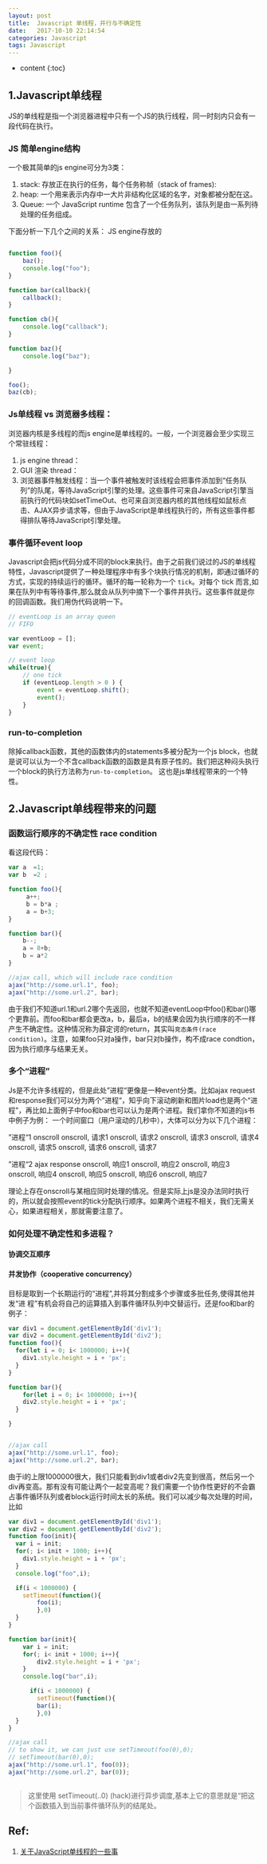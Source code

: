 ```yaml
---
layout: post
title:  Javascript 单线程，并行与不确定性
date:   2017-10-10 22:14:54
categories: Javascript
tags: Javascript
---
```


* content
{:toc}


## 1.Javascript单线程 
JS的单线程是指一个浏览器进程中只有一个JS的执行线程，同一时刻内只会有一段代码在执行。

### JS 简单engine结构
一个极其简单的js engine可分为3类：
1. stack: 存放正在执行的任务，每个任务称帧（stack of frames):
2. heap: 一个用来表示内存中一大片非结构化区域的名字，对象都被分配在这。
3. Queue: 一个 JavaScript runtime 包含了一个任务队列，该队列是由一系列待处理的任务组成。

下面分析一下几个之间的关系：
JS engine存放的

```javascript

function foo(){
	baz();
	console.log("foo");
}

function bar(callback){
	callback();
}

function cb(){
	console.log("callback");
}

function baz(){
	console.log("baz");

}

foo();
baz(cb);
```

### Js单线程 vs 浏览器多线程：
浏览器内核是多线程的而js engine是单线程的。一般，一个浏览器会至少实现三个常驻线程：
1. js engine thread：
2. GUI 渲染 thread：
3. 浏览器事件触发线程：当一个事件被触发时该线程会把事件添加到“任务队列”的队尾，等待JavaScript引擎的处理。这些事件可来自JavaScript引擎当前执行的代码块如setTimeOut、也可来自浏览器内核的其他线程如鼠标点击、AJAX异步请求等，但由于JavaScript是单线程执行的，所有这些事件都得排队等待JavaScript引擎处理。


### 事件循环event loop
Javascript会把js代码分成不同的block来执行。由于之前我们说过的JS的单线程特性，Javascript提供了一种处理程序中有多个块执行情况的机制，即通过循环的方式，实现的持续运行的循环。循环的每一轮称为一个 `tick`。对每个 tick 而言,如果在队列中有等待事件,那么就会从队列中摘下一个事件并执行。这些事件就是你的回调函数。我们用伪代码说明一下。

```javascript
// eventLoop is an array queen
// FIFO

var eventLoop = [];
var event;

// event loop
while(true){
	// one tick
	if (eventLoop.length > 0 ) {
		event = eventLoop.shift();
		event();
	}
}

```

### run-to-completion

除掉callback函数，其他的函数体内的statements多被分配为一个js block，也就是说可以认为一个不含callback函数的函数是具有原子性的。我们把这种闷头执行一个block的执行方法称为`run-to-completion`。 这也是js单线程带来的一个特性。

## 2.Javascript单线程带来的问题

### 函数运行顺序的不确定性 race condition
看这段代码：
```javascript
var a  =1;
var b  =2 ;

function foo(){
	 a++;
	 b = b*a ;
	 a = b+3;
}

function bar(){
	b--;
	a = 8+b;
	b = a*2
}

//ajax call, which will include race condition
ajax("http://some.url.1", foo);
ajax("http://some.url.2", bar);

```
由于我们不知道url.1和url.2哪个先返回，也就不知道eventLoop中foo()和bar()哪个更靠前。而foo和bar都会更改a，b，最后a，b的结果会因为执行顺序的不一样产生不确定性。这种情况称为薛定谔的return，其实叫`竞态条件(race condition)`。注意，如果foo只对a操作，bar只对b操作，构不成race condtion，因为执行顺序与结果无关。

### 多个“进程”
Js是不允许多线程的，但是此处”进程“更像是一种event分类。比如ajax request和response我们可以分为两个”进程“，知乎向下滚动刷新和图片load也是两个“进程”，再比如上面例子中foo和bar也可以认为是两个进程。我们拿你不知道的js书中例子为例： 一个时间窗口（用户滚动的几秒中），大体可以分为以下几个进程：

”进程“1 onscroll
onscroll, 请求1 
onscroll, 请求2 
onscroll, 请求3 
onscroll, 请求4 
onscroll, 请求5 
onscroll, 请求6 
onscroll, 请求7

”进程“2 ajax response
onscroll, 响应1 
onscroll, 响应2 
onscroll, 响应3 
onscroll, 响应4 
onscroll, 响应5 
onscroll, 响应6 
onscroll, 响应7

理论上存在onscroll与某相应同时处理的情况。但是实际上js是没办法同时执行的，所以就会按照event的tick分配执行顺序。如果两个进程不相关，我们无需关心，如果进程相关，那就需要注意了。

### 如何处理不确定性和多进程？

#### 协调交互顺序


#### 并发协作（cooperative concurrency）
目标是取到一个长期运行的“进程”,并将其分割成多个步骤或多批任务,使得其他并发“进 程”有机会将自己的运算插入到事件循环队列中交替运行。还是foo和bar的例子：
```javascript
var div1 = document.getElementById('div1');
var div2 = document.getElementById('div2');
function foo(){
  for(let i = 0; i< 1000000; i++){
  	div1.style.height = i + 'px';
  }
}

function bar(){
	for(let i = 0; i< 1000000; i++){
  	div2.style.height = i + 'px';
  }

}


//ajax call
ajax("http://some.url.1", foo);
ajax("http://some.url.2", bar);


```

由于i的上限1000000很大，我们只能看到div1或者div2先变到很高，然后另一个div再变高。那有没有可能让两个一起变高呢？我们需要一个协作性更好的不会霸占事件循环队列或者block运行时间太长的系统。我们可以减少每次处理的时间，比如

```javascript
var div1 = document.getElementById('div1');
var div2 = document.getElementById('div2');
function foo(init){
  var i = init;
  for(; i< init + 1000; i++){
  	div1.style.height = i + 'px';
  }
  console.log("foo",i);

  if(i < 1000000) {
  	setTimeout(function(){
		foo(i);
  		},0)
  }
}

function bar(init){
	var i = init;
	for(; i< init + 1000; i++){
	  	div2.style.height = i + 'px';
	}	
	console.log("bar",i);

	  if(i < 1000000) {
  		setTimeout(function(){
		bar(i);
  		},0)
  }
}

//ajax call
// to show it, we can just use setTimeout(foo(0),0);
// setTimeout(bar(0),0);
ajax("http://some.url.1", foo(0));
ajax("http://some.url.2", bar(0));



```

> 这里使用 setTimeout(..0) (hack)进行异步调度,基本上它的意思就是“把这个函数插入到当前事件循环队列的结尾处。



## Ref:
1. [关于JavaScript单线程的一些事](https://github.com/JChehe/blog/blob/master/posts/%E5%85%B3%E4%BA%8EJavaScript%E5%8D%95%E7%BA%BF%E7%A8%8B%E7%9A%84%E4%B8%80%E4%BA%9B%E4%BA%8B.md)
